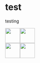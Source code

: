 # test
testing


<div><picture><img src="https://avatars.githubusercontent.com/u/36966635?v=4" height=48 /></picture><picture><img src="https://avatars.githubusercontent.com/u/36966635?v=4" height=48 /></picture><br/><picture><img src="https://avatars.githubusercontent.com/u/36966635?v=4" height=48 /></picture><picture><img src="https://avatars.githubusercontent.com/u/36966635?v=4" height=48 /></picture></div>

